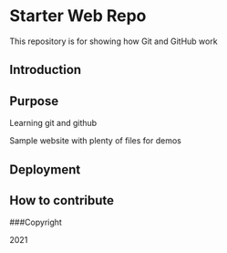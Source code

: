 # Starter Web Repo

This repository is for showing how Git and GitHub work

## Introduction

## Purpose
Learning git and github


Sample website with plenty of files for demos

## Deployment

## How to contribute

###Copyright

2021